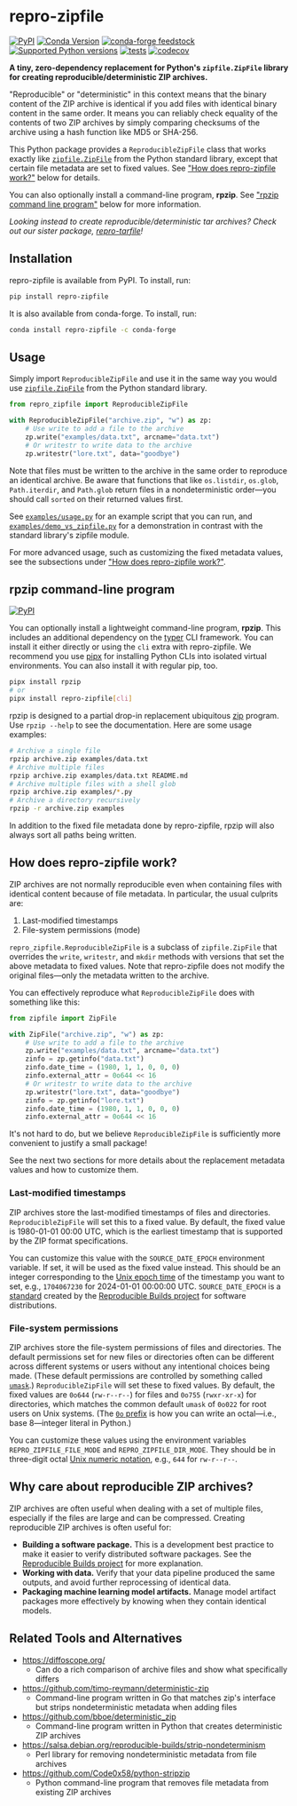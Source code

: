 # repro-zipfile

[![PyPI](https://img.shields.io/pypi/v/repro-zipfile.svg)](https://pypi.org/project/repro-zipfile/)
[![Conda Version](https://img.shields.io/conda/vn/conda-forge/repro-zipfile.svg)](https://anaconda.org/conda-forge/repro-zipfile)
[![conda-forge feedstock](https://img.shields.io/badge/conda--forge-feedstock-yellowgreen)](https://github.com/conda-forge/repro-zipfile-feedstock)
[![Supported Python versions](https://img.shields.io/pypi/pyversions/repro-zipfile)](https://pypi.org/project/repro-zipfile/)
[![tests](https://github.com/drivendataorg/repro-zipfile/actions/workflows/tests.yml/badge.svg?branch=main)](https://github.com/drivendataorg/repro-zipfile/actions/workflows/tests.yml?query=branch%3Amain)
[![codecov](https://codecov.io/gh/drivendataorg/repro-zipfile/branch/main/graph/badge.svg)](https://codecov.io/gh/drivendataorg/repro-zipfile)

**A tiny, zero-dependency replacement for Python's `zipfile.ZipFile` library for creating reproducible/deterministic ZIP archives.**

"Reproducible" or "deterministic" in this context means that the binary content of the ZIP archive is identical if you add files with identical binary content in the same order. It means you can reliably check equality of the contents of two ZIP archives by simply comparing checksums of the archive using a hash function like MD5 or SHA-256.

This Python package provides a `ReproducibleZipFile` class that works exactly like [`zipfile.ZipFile`](https://docs.python.org/3/library/zipfile.html#zipfile-objects) from the Python standard library, except that certain file metadata are set to fixed values. See ["How does repro-zipfile work?"](#how-does-repro-zipfile-work) below for details.

You can also optionally install a command-line program, **rpzip**. See ["rpzip command line program"](#rpzip-command-line-program) below for more information.

_Looking instead to create reproducible/deterministic tar archives? Check out our sister package, [repro-tarfile](https://github.com/drivendataorg/repro-tarfile)!_

## Installation

repro-zipfile is available from PyPI. To install, run:

```bash
pip install repro-zipfile
```

It is also available from conda-forge. To install, run:

```bash
conda install repro-zipfile -c conda-forge
```

## Usage

Simply import `ReproducibleZipFile` and use it in the same way you would use [`zipfile.ZipFile`](https://docs.python.org/3/library/zipfile.html#zipfile-objects) from the Python standard library.

```python
from repro_zipfile import ReproducibleZipFile

with ReproducibleZipFile("archive.zip", "w") as zp:
    # Use write to add a file to the archive
    zp.write("examples/data.txt", arcname="data.txt")
    # Or writestr to write data to the archive
    zp.writestr("lore.txt", data="goodbye")
```

Note that files must be written to the archive in the same order to reproduce an identical archive. Be aware that functions that like `os.listdir`, `os.glob`, `Path.iterdir`, and `Path.glob` return files in a nondeterministic order—you should call `sorted` on their returned values first.

See [`examples/usage.py`](./examples/usage.py) for an example script that you can run, and [`examples/demo_vs_zipfile.py`](./examples/demo_vs_zipfile.py) for a demonstration in contrast with the standard library's zipfile module.

For more advanced usage, such as customizing the fixed metadata values, see the subsections under ["How does repro-zipfile work?"](#how-does-repro-zipfile-work).

## rpzip command-line program

[![PyPI](https://img.shields.io/pypi/v/rpzip.svg)](https://pypi.org/project/rpzip/)

You can optionally install a lightweight command-line program, **rpzip**. This includes an additional dependency on the [typer](https://typer.tiangolo.com/) CLI framework. You can install it either directly or using the `cli` extra with repro-zipfile. We recommend you use [pipx](https://github.com/pypa/pipx) for installing Python CLIs into isolated virtual environments. You can also install it with regular pip, too.

```bash
pipx install rpzip
# or
pipx install repro-zipfile[cli]
```

rpzip is designed to a partial drop-in replacement ubiquitous [zip](https://linux.die.net/man/1/zip) program. Use `rpzip --help` to see the documentation. Here are some usage examples:

```bash
# Archive a single file
rpzip archive.zip examples/data.txt
# Archive multiple files
rpzip archive.zip examples/data.txt README.md
# Archive multiple files with a shell glob
rpzip archive.zip examples/*.py
# Archive a directory recursively
rpzip -r archive.zip examples
```

In addition to the fixed file metadata done by repro-zipfile, rpzip will also always sort all paths being written.

## How does repro-zipfile work?

ZIP archives are not normally reproducible even when containing files with identical content because of file metadata. In particular, the usual culprits are:

1. Last-modified timestamps
2. File-system permissions (mode)

`repro_zipfile.ReproducibleZipFile` is a subclass of `zipfile.ZipFile` that overrides the `write`, `writestr`, and `mkdir` methods with versions that set the above metadata to fixed values. Note that repro-zipfile does not modify the original files—only the metadata written to the archive.

You can effectively reproduce what `ReproducibleZipFile` does with something like this:

```python
from zipfile import ZipFile

with ZipFile("archive.zip", "w") as zp:
    # Use write to add a file to the archive
    zp.write("examples/data.txt", arcname="data.txt")
    zinfo = zp.getinfo("data.txt")
    zinfo.date_time = (1980, 1, 1, 0, 0, 0)
    zinfo.external_attr = 0o644 << 16
    # Or writestr to write data to the archive
    zp.writestr("lore.txt", data="goodbye")
    zinfo = zp.getinfo("lore.txt")
    zinfo.date_time = (1980, 1, 1, 0, 0, 0)
    zinfo.external_attr = 0o644 << 16
```

It's not hard to do, but we believe `ReproducibleZipFile` is sufficiently more convenient to justify a small package!

See the next two sections for more details about the replacement metadata values and how to customize them.

### Last-modified timestamps

ZIP archives store the last-modified timestamps of files and directories. `ReproducibleZipFile` will set this to a fixed value. By default, the fixed value is 1980-01-01 00:00 UTC, which is the earliest timestamp that is supported by the ZIP format specifications.

You can customize this value with the `SOURCE_DATE_EPOCH` environment variable. If set, it will be used as the fixed value instead. This should be an integer corresponding to the [Unix epoch time](https://en.wikipedia.org/wiki/Unix_time) of the timestamp you want to set, e.g., `1704067230` for 2024-01-01 00:00:00 UTC. `SOURCE_DATE_EPOCH` is a [standard](https://reproducible-builds.org/docs/source-date-epoch/) created by the [Reproducible Builds project](https://reproducible-builds.org/) for software distributions.

### File-system permissions

ZIP archives store the file-system permissions of files and directories. The default permissions set for new files or directories often can be different across different systems or users without any intentional choices being made. (These default permissions are controlled by something called [`umask`](https://en.wikipedia.org/wiki/Umask).) `ReproducibleZipFile` will set these to fixed values. By default, the fixed values are `0o644` (`rw-r--r--`) for files and `0o755` (`rwxr-xr-x`) for directories, which matches the common default `umask` of `0o022` for root users on Unix systems. (The [`0o` prefix](https://docs.python.org/3/reference/lexical_analysis.html#integers) is how you can write an octal—i.e., base 8—integer literal in Python.)

You can customize these values using the environment variables `REPRO_ZIPFILE_FILE_MODE` and `REPRO_ZIPFILE_DIR_MODE`. They should be in three-digit octal [Unix numeric notation](https://en.wikipedia.org/wiki/File-system_permissions#Numeric_notation), e.g., `644` for `rw-r--r--`.

## Why care about reproducible ZIP archives?

ZIP archives are often useful when dealing with a set of multiple files, especially if the files are large and can be compressed. Creating reproducible ZIP archives is often useful for:

- **Building a software package.** This is a development best practice to make it easier to verify distributed software packages. See the [Reproducible Builds project](https://reproducible-builds.org/) for more explanation.
- **Working with data.** Verify that your data pipeline produced the same outputs, and avoid further reprocessing of identical data.
- **Packaging machine learning model artifacts.** Manage model artifact packages more effectively by knowing when they contain identical models.

## Related Tools and Alternatives

- https://diffoscope.org/
    - Can do a rich comparison of archive files and show what specifically differs
- https://github.com/timo-reymann/deterministic-zip
    - Command-line program written in Go that matches zip's interface but strips nondeterministic metadata when adding files
- https://github.com/bboe/deterministic_zip
    - Command-line program written in Python that creates deterministic ZIP archives
- https://salsa.debian.org/reproducible-builds/strip-nondeterminism
    - Perl library for removing nondeterministic metadata from file archives
- https://github.com/Code0x58/python-stripzip
    - Python command-line program that removes file metadata from existing ZIP archives
